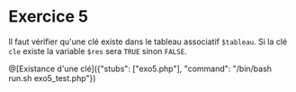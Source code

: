 # Exercice 5

Il faut vérifier qu'une clé existe dans le tableau associatif `$tableau`. Si la clé `cle` existe la variable `$res` sera `TRUE` sinon `FALSE`.

@[Existance d'une clé]({"stubs": ["exo5.php"], "command": "/bin/bash run.sh exo5_test.php"})
